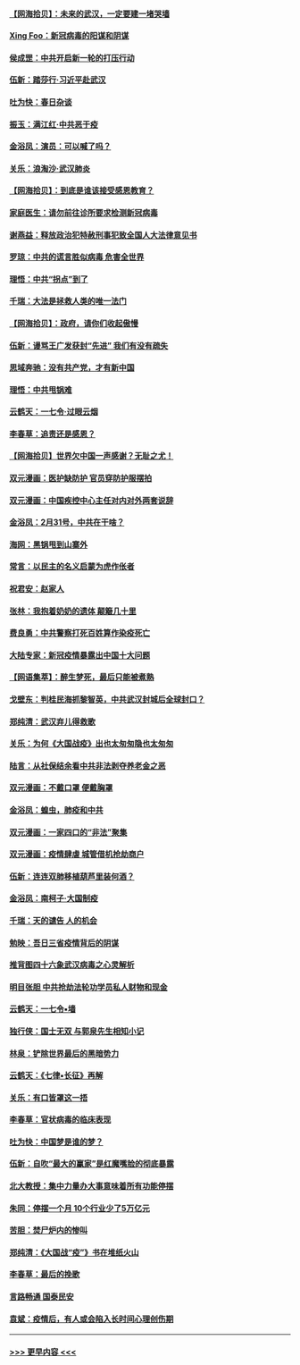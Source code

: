 #### [【网海拾贝】：未来的武汉，一定要建一堵哭墙](../pages/nsc993/n11938684.md?t=03140532) 
#### [Xing Foo：新冠病毒的阳谋和阴谋](../pages/nsc993/n11936086.md?t=03140532) 
#### [侯成罡：中共开启新一轮的打压行动](../pages/nsc993/n11935730.md?t=03140532) 
#### [伍新：踏莎行‧习近平赴武汉](../pages/nsc993/n11935157.md?t=03140532) 
#### [吐为快：春日杂谈](../pages/nsc993/n11934776.md?t=03140532) 
#### [振玉：满江红‧中共恶于疫](../pages/nsc993/n11934647.md?t=03140532) 
#### [金浴凤：演员：可以喊了吗？](../pages/nsc993/n11934602.md?t=03140532) 
#### [关乐：浪淘沙·武汉肺炎](../pages/nsc993/n11931792.md?t=03140532) 
#### [【网海拾贝】：到底是谁该接受感恩教育？](../pages/nsc993/n11931552.md?t=03140532) 
#### [家庭医生：请勿前往诊所要求检测新冠病毒](../pages/nsc993/n11929190.md?t=03140532) 
#### [谢燕益：释放政治犯特赦刑事犯致全国人大法律意见书](../pages/nsc993/n11928978.md?t=03140532) 
#### [罗琼：中共的谎言胜似病毒 危害全世界](../pages/nsc993/n11922636.md?t=03140532) 
#### [理悟：中共“拐点”到了](../pages/nsc993/n11928496.md?t=03140532) 
#### [千瑞：大法是拯救人类的唯一法门](../pages/nsc993/n11927637.md?t=03140532) 
#### [【网海拾贝】：政府，请你们收起傲慢](../pages/nsc993/n11926932.md?t=03140532) 
#### [伍新：谩骂王广发获封“先进” 我们有没有疏失](../pages/nsc993/n11926101.md?t=03140532) 
#### [思域奔驰：没有共产党，才有新中国](../pages/nsc993/n11926058.md?t=03140532) 
#### [理悟：中共甩锅难](../pages/nsc993/n11925355.md?t=03140532) 
#### [云鹤天：一七令·过眼云烟](../pages/nsc993/n11925284.md?t=03140532) 
#### [李春草：追责还是感恩？](../pages/nsc993/n11925274.md?t=03140532) 
#### [【网海拾贝】世界欠中国一声感谢？无耻之尤！](../pages/nsc993/n11925239.md?t=03140532) 
#### [双元漫画：医护缺防护 官员穿防护服摆拍](../pages/nsc993/n11923899.md?t=03140532) 
#### [双元漫画：中国疾控中心主任对内对外两套说辞](../pages/nsc993/n11921994.md?t=03140532) 
#### [金浴凤：2月31号，中共在干啥？](../pages/nsc993/n11922706.md?t=03140532) 
#### [海网：黑锅甩到山寨外](../pages/nsc993/n11922688.md?t=03140532) 
#### [常言：以民主的名义启蒙为虎作伥者](../pages/nsc993/n11922217.md?t=03140532) 
#### [祝君安：赵家人](../pages/nsc993/n11922209.md?t=03140532) 
#### [张林：我抱着奶奶的遗体 颠簸几十里](../pages/nsc993/n11920945.md?t=03140532) 
#### [费良勇：中共警察打死百姓算作染疫死亡](../pages/nsc993/n11919264.md?t=03140532) 
#### [大陆专家：新冠疫情暴露出中国十大问题](../pages/nsc993/n11919187.md?t=03140532) 
#### [【网语集萃】：醉生梦死，最后只能被煮熟](../pages/nsc993/n11918994.md?t=03140532) 
#### [戈壁东：判桂民海抓黎智英，中共武汉封城后全球封口？](../pages/nsc993/n11917982.md?t=03140532) 
#### [郑纯清：武汉弃儿得救歌](../pages/nsc993/n11917881.md?t=03140532) 
#### [关乐：为何《大国战疫》出也太匆匆隐也太匆匆](../pages/nsc993/n11917792.md?t=03140532) 
#### [陆言：从社保结余看中共非法剥夺养老金之恶](../pages/nsc993/n11917084.md?t=03140532) 
#### [双元漫画：不戴口罩 便戴胸罩](../pages/nsc993/n11916447.md?t=03140532) 
#### [金浴凤：蝗虫，肺疫和中共](../pages/nsc993/n11916904.md?t=03140532) 
#### [双元漫画：一家四口的“非法”聚集](../pages/nsc993/n11916378.md?t=03140532) 
#### [双元漫画：疫情肆虐 城管借机抢劫商户](../pages/nsc993/n11916310.md?t=03140532) 
#### [伍新：连连双肺移植葫芦里装何酒？](../pages/nsc993/n11913667.md?t=03140532) 
#### [金浴凤：南柯子·大国制疫](../pages/nsc993/n11913657.md?t=03140532) 
#### [千瑞：天的谴告  人的机会](../pages/nsc993/n11913309.md?t=03140532) 
#### [勉映：吾日三省疫情背后的阴谋](../pages/nsc993/n11913079.md?t=03140532) 
#### [推背图四十六象武汉病毒之心灵解析](../pages/nsc993/n11911761.md?t=03140532) 
#### [明目张胆 中共抢劫法轮功学员私人财物和现金](../pages/nsc993/n11910262.md?t=03140532) 
#### [云鹤天：一七令▪墙](../pages/nsc993/n11910627.md?t=03140532) 
#### [独行侠：国士无双 与郭泉先生相知小记](../pages/nsc993/n11910613.md?t=03140532) 
#### [林泉：铲除世界最后的黑暗势力](../pages/nsc993/n11909320.md?t=03140532) 
#### [云鹤天：《七律▪长征》再解](../pages/nsc993/n11909327.md?t=03140532) 
#### [关乐：有口皆罩这一捂](../pages/nsc993/n11908393.md?t=03140532) 
#### [李春草：官状病毒的临床表现](../pages/nsc993/n11908339.md?t=03140532) 
#### [吐为快：中国梦是谁的梦？](../pages/nsc993/n11906564.md?t=03140532) 
#### [伍新：自吹“最大的赢家”是红魔嘴脸的彻底暴露](../pages/nsc993/n11906407.md?t=03140532) 
#### [北大教授：集中力量办大事意味着所有功能停摆](../pages/nsc993/n11904800.md?t=03140532) 
#### [朱同：停摆一个月 10个行业少了5万亿元](../pages/nsc993/n11904498.md?t=03140532) 
#### [苦胆：焚尸炉内的惨叫](../pages/nsc993/n11904479.md?t=03140532) 
#### [郑纯清：《大国战“疫”》书在堆纸火山](../pages/nsc993/n11904450.md?t=03140532) 
#### [李春草：最后的挽歌](../pages/nsc993/n11904441.md?t=03140532) 
#### [言路畅通 国泰民安](../pages/nsc993/n11904222.md?t=03140532) 
#### [袁斌：疫情后，有人或会陷入长时间心理创伤期](../pages/nsc993/n11901514.md?t=03140532) 

----
#### [ >>> 更早内容 <<< ](../indexes/nsc993-earlier.md)

